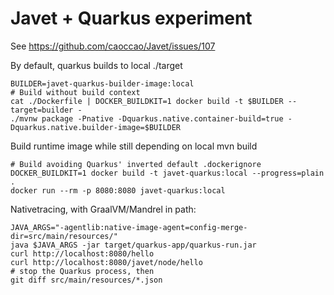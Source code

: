 # Javet + Quarkus experiment

See https://github.com/caoccao/Javet/issues/107


By default, quarkus builds to local ./target

```
BUILDER=javet-quarkus-builder-image:local
# Build without build context
cat ./Dockerfile | DOCKER_BUILDKIT=1 docker build -t $BUILDER --target=builder -
./mvnw package -Pnative -Dquarkus.native.container-build=true -Dquarkus.native.builder-image=$BUILDER
```

Build runtime image while still depending on local mvn build
```
# Build avoiding Quarkus' inverted default .dockerignore
DOCKER_BUILDKIT=1 docker build -t javet-quarkus:local --progress=plain .
docker run --rm -p 8080:8080 javet-quarkus:local
```

Nativetracing, with GraalVM/Mandrel in path:
```
JAVA_ARGS="-agentlib:native-image-agent=config-merge-dir=src/main/resources/"
java $JAVA_ARGS -jar target/quarkus-app/quarkus-run.jar
curl http://localhost:8080/hello
curl http://localhost:8080/javet/node/hello
# stop the Quarkus process, then
git diff src/main/resources/*.json
```
